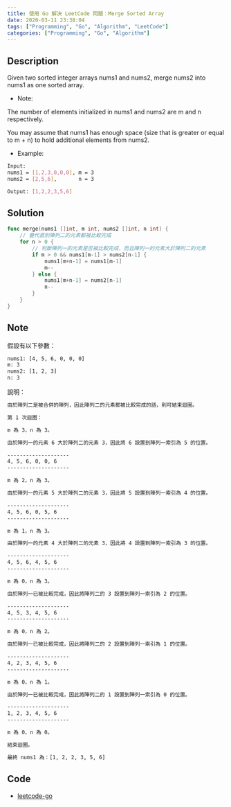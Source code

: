 ```yaml
---
title: 使用 Go 解決 LeetCode 問題：Merge Sorted Array
date: 2020-03-11 23:38:04
tags: ["Programming", "Go", "Algorithm", "LeetCode"]
categories: ["Programming", "Go", "Algorithm"]
---
```


## Description

Given two sorted integer arrays nums1 and nums2, merge nums2 into nums1 as one sorted array.

- Note:

The number of elements initialized in nums1 and nums2 are m and n respectively.

You may assume that nums1 has enough space (size that is greater or equal to m + n) to hold additional elements from nums2.

- Example:

```BASH
Input:
nums1 = [1,2,3,0,0,0], m = 3
nums2 = [2,5,6],       n = 3

Output: [1,2,2,3,5,6]
```

## Solution

```GO
func merge(nums1 []int, m int, nums2 []int, n int) {
	// 疊代直到陣列二的元素都被比較完成
	for n > 0 {
		// 判斷陣列一的元素是否被比較完成，而且陣列一的元素大於陣列二的元素
		if m > 0 && nums1[m-1] > nums2[n-1] {
			nums1[m+n-1] = nums1[m-1]
			m--
		} else {
			nums1[m+n-1] = nums2[n-1]
			n--
		}
	}
}
```

## Note

假設有以下參數：

```BASH
nums1: [4, 5, 6, 0, 0, 0]
m: 3
nums2: [1, 2, 3]
n: 3
```

說明：

```BASH
由於陣列二是被合併的陣列，因此陣列二的元素都被比較完成的話，則可結束迴圈。

第 1 次迴圈：

m 為 3，n 為 3。

由於陣列一的元素 6 大於陣列二的元素 3，因此將 6 設置到陣列一索引為 5 的位置。

--------------------
4, 5, 6, 0, 0, 6
--------------------

m 為 2，n 為 3。

由於陣列一的元素 5 大於陣列二的元素 3，因此將 5 設置到陣列一索引為 4 的位置。

--------------------
4, 5, 6, 0, 5, 6
--------------------

m 為 1，n 為 3。

由於陣列一的元素 4 大於陣列二的元素 3，因此將 4 設置到陣列一索引為 3 的位置。

--------------------
4, 5, 6, 4, 5, 6
--------------------

m 為 0，n 為 3。

由於陣列一已被比較完成，因此將陣列二的 3 設置到陣列一索引為 2 的位置。

--------------------
4, 5, 3, 4, 5, 6
--------------------

m 為 0，n 為 2。

由於陣列一已被比較完成，因此將陣列二的 2 設置到陣列一索引為 1 的位置。

--------------------
4, 2, 3, 4, 5, 6
--------------------

m 為 0，n 為 1。

由於陣列一已被比較完成，因此將陣列二的 1 設置到陣列一索引為 0 的位置。

--------------------
1, 2, 3, 4, 5, 6
--------------------

m 為 0，n 為 0。

結束迴圈。

最終 nums1 為：[1, 2, 2, 3, 5, 6]
```

## Code

- [leetcode-go](https://github.com/memochou1993/leetcode-go)
